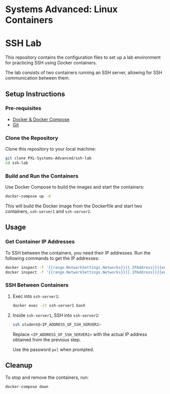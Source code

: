 # Systems Advanced: Linux Containers
# SSH Lab

This repository contains the configuration files to set up a lab environment for practicing SSH using Docker containers.

The lab consists of two containers running an SSH server, allowing for SSH communication between them.

## Setup Instructions

### Pre-requisites

- [Docker & Docker Compose](https://www.docker.com/get-started)
- [Git](https://github.com/git-guides/install-git)

### Clone the Repository

Clone this repository to your local machine:

```sh
git clone PXL-Systems-Advanced/ssh-lab
cd ssh-lab
```

### Build and Run the Containers

Use Docker Compose to build the images and start the containers:

```sh
docker-compose up -d
```

This will build the Docker image from the Dockerfile and start two containers, `ssh-server1` and `ssh-server2`.

## Usage

### Get Container IP Addresses

To SSH between the containers, you need their IP addresses. Run the following commands to get the IP addresses:

```sh
docker inspect -f '{{range.NetworkSettings.Networks}}{{.IPAddress}}{{end}}' ssh-server1
docker inspect -f '{{range.NetworkSettings.Networks}}{{.IPAddress}}{{end}}' ssh-server2
```

### SSH Between Containers

1. Exec into `ssh-server1`:

    ```sh
    docker exec -it ssh-server1 bash
    ```

2. Inside `ssh-server1`, SSH into `ssh-server2`:

    ```sh
    ssh student@<IP_ADDRESS_OF_SSH_SERVER2>
    ```

    Replace `<IP_ADDRESS_OF_SSH_SERVER2>` with the actual IP address obtained from the previous step.

    Use the password `pxl` when prompted.

## Cleanup

To stop and remove the containers, run:

```sh
docker-compose down
```


